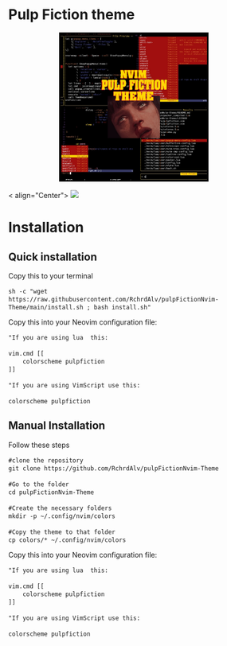# Pulp Fiction theme

<p align="center">
  <img src=".imgs/themepic.jpg" width="300" >

</p>
< align="Center">
  <img src="https://img.shields.io/badge/LICENSE-MIT-redstyle=plastic&logo">
</p>

# Installation

## Quick installation
Copy this to your terminal


```
sh -c "wget https://raw.githubusercontent.com/RchrdAlv/pulpFictionNvim-Theme/main/install.sh ; bash install.sh"
```
Copy this into your Neovim configuration file:


```vim
"If you are using lua  this:

vim.cmd [[
    colorscheme pulpfiction
]]

"If you are using VimScript use this:

colorscheme pulpfiction
```



## Manual Installation
Follow these steps


```
#clone the repository
git clone https://github.com/RchrdAlv/pulpFictionNvim-Theme

#Go to the folder
cd pulpFictionNvim-Theme

#Create the necessary folders
mkdir -p ~/.config/nvim/colors

#Copy the theme to that folder
cp colors/* ~/.config/nvim/colors
```
Copy this into your Neovim configuration file:

```vim
"If you are using lua  this:

vim.cmd [[
    colorscheme pulpfiction
]]

"If you are using VimScript use this:

colorscheme pulpfiction
```

